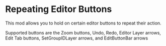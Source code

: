 # Repeating Editor Buttons

This mod allows you to hold on certain editor buttons to repeat their action.

Supported buttons are the Zoom buttons, Undo, Redo, Editor Layer arrows, Edit Tab buttons, SetGroupIDLayer arrows, and EditButtonBar arrows